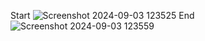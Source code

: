 Start
![Screenshot 2024-09-03 123525](https://github.com/user-attachments/assets/e1a8a339-3ec7-4718-a3e8-f60b478366d4)
End
![Screenshot 2024-09-03 123559](https://github.com/user-attachments/assets/f5871868-7fd6-4e83-978f-9e4ccf57bc7e)
